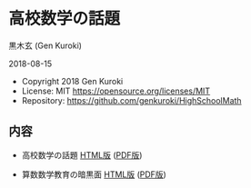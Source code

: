 # 高校数学の話題

黒木玄 (Gen Kuroki)

2018-08-15

* Copyright 2018 Gen Kuroki
* License: MIT https://opensource.org/licenses/MIT
* Repository: https://github.com/genkuroki/HighSchoolMath

## 内容

* 高校数学の話題 <a href="http://nbviewer.jupyter.org/github/genkuroki/HighSchoolMath/blob/master/HighSchoolMath.ipynb">HTML版</a> (<a href="https://genkuroki.github.io/documents/HighSchoolMath/HighSchoolMath.pdf">PDF版</a>)

* 算数数学教育の暗黒面 <a href="http://nbviewer.jupyter.org/github/genkuroki/HighSchoolMath/blob/master/MathEduDarkSide.ipynb">HTML版</a> (<a href="https://genkuroki.github.io/documents/HighSchoolMath/MathEduDarkSide.pdf">PDF版</a>)
